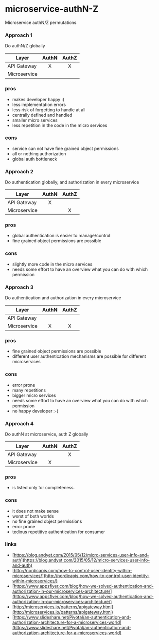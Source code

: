 # microservice-authN-Z
Microservice authN/Z permutations

### Approach 1
Do authN/Z globally

Layer | AuthN | AuthZ
------------ |:-------------:|:-------------:
API Gateway	| X | X
Microservice | |

### pros
* makes developer happy :)
*	less implementation errors
*	less risk of forgetting to handle at all
*	centrally defined and handled
*	smaller micro services
*	less repetition in the code in the micro services
### cons
*	service can not have fine grained object permissions
*	all or nothing authorization
*	global auth bottleneck

### Approach 2
Do authentication globally, and authorization in every microservice

Layer | AuthN | AuthZ
------------ |:-------------:|:-------------:
API Gateway	| X |
Microservice | | X

### pros
*	global authentication is easier to manage/control
*	fine grained object permissions are possible
### cons
*	slightly more code in the micro services
*	needs some effort to have an overview what you can do with which permission

### Approach 3
Do authentication and authorization in every microservice

Layer | AuthN | AuthZ
------------ |:-------------:|:-------------:
API Gateway	| |
Microservice | X | X

### pros
*	fine grained object permissions are possible
*	different user authentication mechanisms are possible for different microservices

### cons
*	error prone
*	many repetitions
*	bigger micro services
*	needs some effort to have an overview what you can do with which permission
*	no happy developer :-(

### Approach 4
Do authN at microservice, auth Z globally

Layer | AuthN | AuthZ
------------ |:-------------:|:-------------:
API Gateway	| | X
Microservice | X |

### pros
*	is listed only for completeness. 
### cons
*	it does not make sense
*	worst of both worlds
*	no fine grained object permissions 
*	error prone
*	tedious repetitive authentication for consumer

### links
* [https://blog.andyet.com/2015/05/12/micro-services-user-info-and-auth](https://blog.andyet.com/2015/05/12/micro-services-user-info-and-auth)
* [http://nordicapis.com/how-to-control-user-identity-within-microservices/](http://nordicapis.com/how-to-control-user-identity-within-microservices/)
* [https://www.appsflyer.com/blog/how-we-solved-authentication-and-authorization-in-our-microservices-architecture/](https://www.appsflyer.com/blog/how-we-solved-authentication-and-authorization-in-our-microservices-architecture/)
* [http://microservices.io/patterns/apigateway.html](http://microservices.io/patterns/apigateway.html)
* [https://www.slideshare.net/Pivotal/an-authentication-and-authorization-architecture-for-a-microservices-world](https://www.slideshare.net/Pivotal/an-authentication-and-authorization-architecture-for-a-microservices-world)
